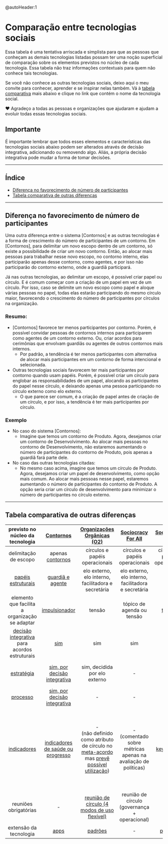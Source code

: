 @autoHeader:1

# Comparação entre tecnologias sociais
Essa tabela é uma tentativa arriscada e simplista para que as pessoas que conheçam as demais tecnologias listadas possam ter uma noção superficial de comparação sobre os elementos previstos no núcleo de cada tecnologia.
Essa tabela não traz informações contextuais para quem não conhece tais tecnologias.

Se você não conhece as outras tecnologias sociais, deixo aqui o meu convite para conhecer, aprender e se inspirar nelas também. Vá à [tabela comparativa](#tabela-comparativa-de-outras-diferen%C3%A7as) mais abaixo e clique no link que contém o nome da tecnologia social.

❤️ Agradeço a todas as pessoas e organizações que ajudaram e ajudam a evoluir todas essas tecnologias sociais.

## Importante

É importante lembrar que todos esses elementos e características das tecnologias sociais abaixo podem ser alterados através de decisão integrativa, adicionando ou removendo algo. Aliás, a própria decisão integrativa pode mudar a forma de tomar decisões.

---
## Índice
- [Diferença no favorecimento de número de participantes](https://github.com/renatoac/contornos/wiki/Compara%C3%A7%C3%A3o-entre-tecnologias-sociais#diferen%C3%A7a-no-favorecimento-de-n%C3%BAmero-de-participantes)
- [Tabela comparativa de outras diferenças](https://github.com/renatoac/contornos/wiki/Compara%C3%A7%C3%A3o-entre-tecnologias-sociais#tabela-comparativa-de-outras-diferen%C3%A7as)

---

## Diferença no favorecimento de número de participantes
Uma outra diferença entre o sistema [Contornos] e as outras tecnologias é a forma de crescimento do número de participantes de um contorno.
Em [Contornos], para delimitar um novo escopo dentro de um contorno, só existe a possibilidade de criar um novo contorno. Então, ao alocar mais pessoas para trabalhar nesse novo escopo, no contorno interno, elas participarão apenas desse contorno, como agentes, e por isso não participarão do contorno externo, onde a guardiã participará.

Já nas outras tecnologias, ao delimitar um escopo, é possível criar papel ou círculo. E é comum começar com a criação de um papel em vez de um círculo. Por isso, caso se delimite um novo escopo como papel e aloque várias pessoas no papel, todas elas estarão participando do mesmo círculo maior, favorecendo o crescimento do número de participantes por círculos na organização.

### Resumo:
- [Contornos] favorece ter menos participantes por contorno. Porém, é possível convidar pessoas de contornos internos para participarem como agentes de um contorno externo. Ou, criar acordos para cerimônias que envolvam guardiãs ou agentes de outros contornos mais internos.
  - Por padrão, a tendência é ter menos participantes com alternativa de alocar mais participantes em um contorno de forma intencional e selecionada. 
- Outras tecnologias sociais favorecem ter mais participantes por contorno quando usam papéis. Porém, é possível criar um círculo para englobar as responsabilidades de um papel, alocando as participantes do papel nesse círculo, e deixando apenas uma pessoa participando no círculo externo como elo externo.
  - O que parece ser comum, é a criação de papel antes de criação de um círculo, e por isso, a tendência é ter mais participantes por círculo.  

### Exemplo
- No caso do sistema [Contornos]:
  - Imagine que temos um contorno de Produto. Agora, desejamos criar um contorno de Desenvolvimento. Ao alocar mais pessoas no contorno de Desenvolvimento, não estaremos aumentando o número de participantes do contorno de Produto, pois apenas a guardiã fará parte dele.
- No caso das outras tecnologias citadas:
  - No mesmo caso acima, imagine que temos um círculo de Produto. Agora, desejamos criar um papel de desenvolvimento, como opção mais comum. Ao alocar mais pessoas nesse papel, estaremos aumentando o número de participantes do contorno de Produto. A opção seria criar um círculo de desenvolvimento para minimizar o número de participantes no círculo externo.


---

## Tabela comparativa de outras diferenças
|  previsto no núcleo da tecnologia | [Contornos](https://github.com/renatoac/contornos/wiki) | [Organizações Orgânicas (O2)](https://o2.targetteal.com/) | [Sociocracy For All](https://www.sociocracyforall.org/) | [Sociocracia 3.0](https://sociocracy30.org/) | [Holacracia](https://www.holacracy.org/) |
| :-------------: | :-------------: | :-------------: | :-------------: | :-------------: | :-------------: |
| delimitação de escopo  | apenas [contornos](https://github.com/renatoac/contornos/wiki#2-contornos) | círculos e papéis operacionais  | círculos e papéis operacionais  | círculos e papéis operacionais | círculos e papéis operacionais |
| [papéis estruturais](https://github.com/renatoac/contornos/wiki#3-participa%C3%A7%C3%A3o-em-contornos) | [guardiã e agente](https://github.com/renatoac/contornos/wiki#3-participa%C3%A7%C3%A3o-em-contornos)  | elo externo, elo interno, facilitadora e secretária  | elo externo, elo interno, facilitadora e secretária  | elos | elo externo, elo interno, facilitadora e secretária  |
| elemento que facilita a organização se adaptar | [impulsionador](https://github.com/renatoac/contornos/wiki#6-impulsionadores) | tensão | tópico de agenda ou tensão | [tensão](https://patterns.sociocracy30.org/navigate-via-tension.html) | tensão |
| [decisão integrativa](https://github.com/renatoac/contornos/wiki#7-decis%C3%A3o-integrativa) para acordos estruturais | [sim](https://github.com/renatoac/contornos/wiki#7-decis%C3%A3o-integrativa) | sim | sim | sim | sim |
| [estratégia](https://github.com/renatoac/contornos/wiki#43-estrat%C3%A9gia-como)  | [sim, por decisão integrativa](https://github.com/renatoac/contornos/wiki#43-estrat%C3%A9gia-como)  | sim, decidida por elo externo  | -  | - | sim, decidida pelo elo externo  |
| [processo](https://github.com/renatoac/contornos/wiki#44-processo-como) | [sim, por decisão integrativa](https://github.com/renatoac/contornos/wiki#44-processo-como)  | - | -  | - | - |
| [indicadores](https://github.com/renatoac/contornos/wiki#48-indicadores-de-sa%C3%BAde-ou-progresso) | [indicadores de saúde ou progresso](https://github.com/renatoac/contornos/wiki#48-indicadores-de-sa%C3%BAde-ou-progresso) | -<br />(não definido como atributo de círculo no [meta-acordo](https://o2.targetteal.com/meta-acordos) mas [prevê possível utilização](https://o2.targetteal.com/meta-acordos#1-5-transparencia)) | -<br />(comentado sobre métricas apenas na avaliação de políticas) | [key metrics](https://sociocracy30.org/_res/practical-guide/S3-practical-guide.pdf) | -<br />(não é um [atributo de papel](https://github.com/holacracyone/Holacracy-Constitution/blob/v5.0-beta2/Holacracy-Constitution.md#11-role-definition) ou círculo mas deixa em aberto caso um papel [colete métricas](https://github.com/holacracyone/Holacracy-Constitution/blob/v5.0-beta2/Holacracy-Constitution.md#21-duty-of-transparency) e processe em reuniões)  
| reuniões obrigatórias | - | [reunião de círculo (4 modos de uso flexível)](https://o2.targetteal.com/meta-acordos#3-reunioes-de-circulo)  | reunião de círculo (governança + operacional)  | - | reunião de governança e reunião operacional  |
| extensão da tecnologia | [apps](https://github.com/renatoac/contornos/wiki/Apps) | [padrões](https://o2.targetteal.com/biblioteca/padroes) | - | [padrões](https://illustrations.sociocracy30.org/img/en/framework/pattern-map.png) | [apps](https://www.holacracy.org/apps) |
